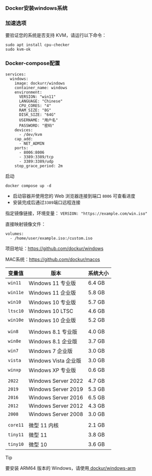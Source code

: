 ### Docker安装windows系统


### 加速选项
要验证您的系统是否支持 KVM，请运行以下命令：
```
sudo apt install cpu-checker
sudo kvm-ok
```


### Docker-compose配置
```
services:
  windows:
    image: dockurr/windows
    container_name: windows
    environment:
      VERSION: "win11"
      LANGUAGE: "Chinese"
      CPU_CORES: "4"
      RAM_SIZE: "8G"
      DISK_SIZE: "64G"
      USERNAME: "用户名"
      PASSWORD: "密码"
    devices:
      - /dev/kvm
    cap_add:
      - NET_ADMIN
    ports:
      - 8006:8006
      - 3389:3389/tcp
      - 3389:3389/udp
    stop_grace_period: 2m
```
启动
```
docker compose up -d
```

-   启动容器并使用您的 Web 浏览器连接到端口 `8006` 可查看进度
-   安装完成后通过`3389`端口远程连接

指定镜像链接，环境变量：
`VERSION: "https://example.com/win.iso"`

直接映射镜像文件：
```
volumes:
  - /home/user/example.iso:/custom.iso
``` 



项目地址：https://github.com/dockur/windows

MAC系统：https://github.com/dockur/macos





  | **变量值** | **版本**              | **系统大小** |
  |---|---|---|
  | `win11`   | Windows 11 专业版           | 6.4 GB   |
  | `win11e`  | Windows 11 企业版    | 5.8 GB   |
  | `win10`   | Windows 10 专业版           | 5.7 GB   |
  | `ltsc10`  | Windows 10 LTSC          | 4.6 GB   |
  | `win10e`  | Windows 10 企业版    | 5.2 GB   |
  ||||  
  | `win8`    | Windows 8.1 专业版          | 4.0 GB   |
  | `win8e`   | Windows 8.1 企业版   | 3.7 GB   |
  | `win7`    | Windows 7 企业版     | 3.0 GB   |
  | `vista`   | Windows Vista 企业版 | 3.0 GB   |
  | `winxp`   | Windows XP 专业版  | 0.6 GB   |
  ||||
  | `2022`    | Windows Server 2022      | 4.7 GB   |
  | `2019`    | Windows Server 2019      | 5.3 GB   |
  | `2016`    | Windows Server 2016      | 6.5 GB   |
  | `2012`    | Windows Server 2012      | 4.3 GB   |
  | `2008`    | Windows Server 2008      | 3.0 GB   |
  ||||
  | `core11`  | 微型 11 内核             | 2.1 GB   |
  | `tiny11`  | 微型 11                  | 3.8 GB   |
  | `tiny10`  | 微型 10                  | 3.6 GB   |

> [!TIP]
> 要安装 ARM64 版本的 Windows，请使用[ dockur/windows-arm ](https://github.com/dockur/windows-arm/)

